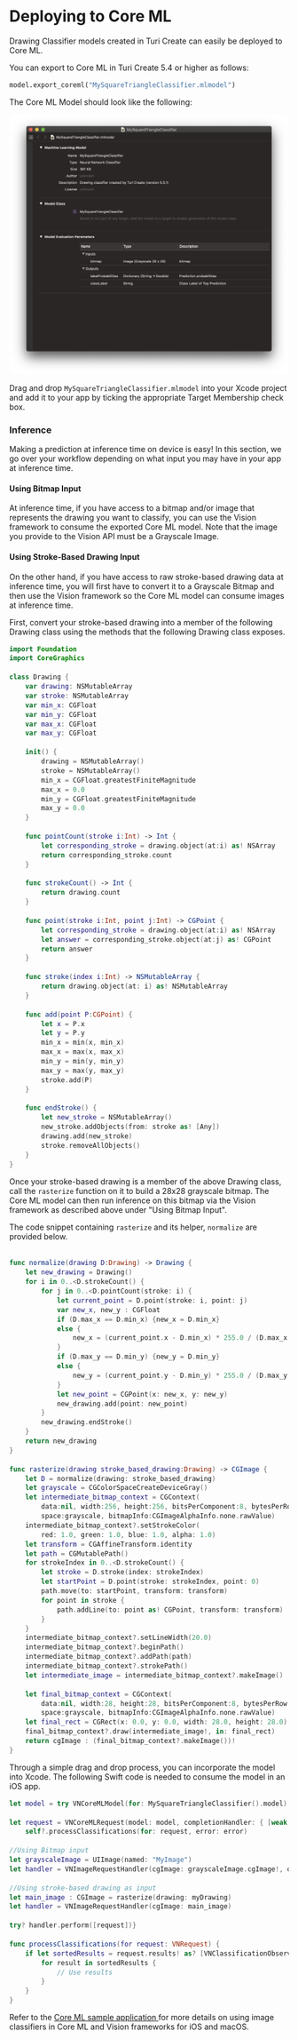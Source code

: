 # Deploying to Core ML

Drawing Classifier models created in Turi Create can easily be deployed to
Core ML.

You can export to Core ML in Turi Create 5.4 or higher as follows:
```python
model.export_coreml("MySquareTriangleClassifier.mlmodel")
```

The Core ML Model should look like the following:

![Xcode view of MySquareTriangleClassifier.mlmodel](images/xcode_drawing_classifier.png)

Drag and drop `MySquareTriangleClassifier.mlmodel` into your Xcode project and
add it to your app by ticking the appropriate Target Membership check box.

### Inference

Making a prediction at inference time on device is easy! In this section, we go
over your workflow depending on what input you may have in your app at inference
time.


#### Using Bitmap Input

At inference time, if you have access to a bitmap and/or image that represents
the drawing you want to classify, you can use the Vision framework to consume
the exported Core ML model. Note that the image you provide to the Vision API
must be a Grayscale Image. 


#### Using Stroke-Based Drawing Input

On the other hand, if you have access to raw stroke-based drawing data at 
inference time, you will first have to convert it to a Grayscale Bitmap and then
use the Vision framework so the Core ML model can consume images at inference 
time.

First, convert your stroke-based drawing into a member of the following Drawing 
class using the methods that the following Drawing class exposes.

```swift
import Foundation
import CoreGraphics

class Drawing {
    var drawing: NSMutableArray
    var stroke: NSMutableArray
    var min_x: CGFloat
    var min_y: CGFloat
    var max_x: CGFloat
    var max_y: CGFloat
    
    init() {
        drawing = NSMutableArray()
        stroke = NSMutableArray()
        min_x = CGFloat.greatestFiniteMagnitude
        max_x = 0.0
        min_y = CGFloat.greatestFiniteMagnitude
        max_y = 0.0
    }
    
    func pointCount(stroke i:Int) -> Int {
        let corresponding_stroke = drawing.object(at:i) as! NSArray
        return corresponding_stroke.count
    }
    
    func strokeCount() -> Int {
        return drawing.count
    }
    
    func point(stroke i:Int, point j:Int) -> CGPoint {
        let corresponding_stroke = drawing.object(at:i) as! NSArray
        let answer = corresponding_stroke.object(at:j) as! CGPoint
        return answer
    }
    
    func stroke(index i:Int) -> NSMutableArray {
        return drawing.object(at: i) as! NSMutableArray
    }
    
    func add(point P:CGPoint) {
        let x = P.x
        let y = P.y
        min_x = min(x, min_x)
        max_x = max(x, max_x)
        min_y = min(y, min_y)
        max_y = max(y, max_y)
        stroke.add(P)
    }
    
    func endStroke() {
        let new_stroke = NSMutableArray()
        new_stroke.addObjects(from: stroke as! [Any])
        drawing.add(new_stroke)
        stroke.removeAllObjects()
    }
}

```

Once your stroke-based drawing is a member of the above Drawing class, call the 
`rasterize` function on it to build a 28x28 grayscale bitmap. 
The Core ML model can then run inference on this bitmap via the Vision framework
as described above under "Using Bitmap Input". 

The code snippet containing `rasterize` and its helper, 
`normalize` are provided below.


```swift

func normalize(drawing D:Drawing) -> Drawing {
    let new_drawing = Drawing()
    for i in 0..<D.strokeCount() {
        for j in 0..<D.pointCount(stroke: i) {
            let current_point = D.point(stroke: i, point: j)
            var new_x, new_y : CGFloat
            if (D.max_x == D.min_x) {new_x = D.min_x}
            else {
                new_x = (current_point.x - D.min_x) * 255.0 / (D.max_x - D.min_x)
            }
            if (D.max_y == D.min_y) {new_y = D.min_y}
            else {
                new_y = (current_point.y - D.min_y) * 255.0 / (D.max_y - D.min_y)
            }
            let new_point = CGPoint(x: new_x, y: new_y)
            new_drawing.add(point: new_point)
        }
        new_drawing.endStroke()
    }
    return new_drawing
}

func rasterize(drawing stroke_based_drawing:Drawing) -> CGImage {
    let D = normalize(drawing: stroke_based_drawing)
    let grayscale = CGColorSpaceCreateDeviceGray()
    let intermediate_bitmap_context = CGContext(
        data:nil, width:256, height:256, bitsPerComponent:8, bytesPerRow:0, 
        space:grayscale, bitmapInfo:CGImageAlphaInfo.none.rawValue)
    intermediate_bitmap_context?.setStrokeColor(
        red: 1.0, green: 1.0, blue: 1.0, alpha: 1.0)
    let transform = CGAffineTransform.identity
    let path = CGMutablePath()
    for strokeIndex in 0..<D.strokeCount() {
        let stroke = D.stroke(index: strokeIndex)
        let startPoint = D.point(stroke: strokeIndex, point: 0)
        path.move(to: startPoint, transform: transform)
        for point in stroke {
            path.addLine(to: point as! CGPoint, transform: transform)
        }
    }
    intermediate_bitmap_context?.setLineWidth(20.0)
    intermediate_bitmap_context?.beginPath()
    intermediate_bitmap_context?.addPath(path)
    intermediate_bitmap_context?.strokePath()
    let intermediate_image = intermediate_bitmap_context?.makeImage()
    
    let final_bitmap_context = CGContext(
        data:nil, width:28, height:28, bitsPerComponent:8, bytesPerRow:0, 
        space:grayscale, bitmapInfo:CGImageAlphaInfo.none.rawValue)
    let final_rect = CGRect(x: 0.0, y: 0.0, width: 28.0, height: 28.0)
    final_bitmap_context?.draw(intermediate_image!, in: final_rect)
    return cgImage : (final_bitmap_context?.makeImage())!
}
```


Through a simple drag and drop process, you can incorporate the model into Xcode. The following Swift code is needed to consume the model in an iOS app.

```swift
let model = try VNCoreMLModel(for: MySquareTriangleClassifier().model)

let request = VNCoreMLRequest(model: model, completionHandler: { [weak self] request, error in
    self?.processClassifications(for: request, error: error)

//Using Bitmap input
let grayscaleImage = UIImage(named: "MyImage")
let handler = VNImageRequestHandler(cgImage: grayscaleImage.cgImage!, options: [:])

//Using stroke-based drawing as input
let main_image : CGImage = rasterize(drawing: myDrawing)
let handler = VNImageRequestHandler(cgImage: main_image)        

try? handler.perform([request])}

func processClassifications(for request: VNRequest) {
    if let sortedResults = request.results! as? [VNClassificationObservation] {
        for result in sortedResults {
            // Use results
        }
    }
}
```

Refer to the [Core ML sample application
](https://developer.apple.com/documentation/vision/classifying_images_with_vision_and_core_ml)
for more details on using image classifiers in Core ML and Vision
frameworks for iOS and macOS.
